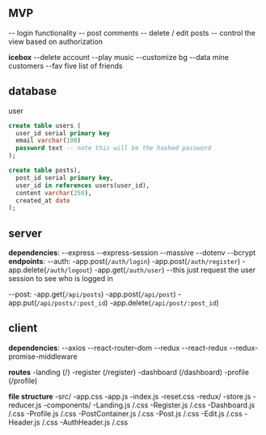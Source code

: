 ## MVP
  -- login functionality
  -- post comments
  -- delete / edit posts
  -- control the view based on authorization 


**icebox**
--delete account
--play music
--customize bg
--data mine customers
--fav five list of friends

## database
user
```SQL 
create table users (
  user_id serial primary key
  email varchar(100)
  password text -- note this will be the hashed password
);
```
```sql
create table posts),
  post_id serial primary key,
  user_id in references users(user_id),
  content varchar(250),
  created_at date
);
```

## server
**dependencies**:
  --express
  --express-session
  --massive
  --dotenv
  --bcrypt
**endpoints**:
  --auth:
    -app.post(`/auth/login`)
    -app.post(`/auth/register`)
    -app.delete(`/auth/logout`)
    -app.get(`/auth/user`) --this just request the user session to see who is logged in

  --post:
    -app.get(`/api/posts`)
    -app.post(`/api/post`)
    -app.put(`/api/posts/:post_id`)
    -app.delete(`/api/post/:post_id`)


## client

**dependencies**:
  --axios
  --react-router-dom
  --redux
  --react-redux
  --redux-promise-middleware

**routes**
  -landing (/)
  -register (/register)
  -dashboard (/dashboard)
  -profile (/profile)


**file structure**
  -src/
    -app.css
    -app.js
    -index.js
    -reset.css
    -redux/
      -store.js
      -reducer.js
    -components/
      -Landing.js /.css
      -Register.js /.css
      -Dashboard.js /.css
      -Profile.js /.css
      -PostContainer.js /.css
      -Post.js /.css
      -Edit.js /.css
      -Header.js /.css
      -AuthHeader.js /.css




